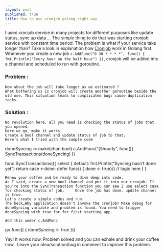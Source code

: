 ```yaml
---
layout: post
published: true
title: How to use cronjob golang right way.
---
```


I used cronjob service in many projects for different purposes like update status, sync up data … The simple thing to do that was starting cronjob service with constant time period. The problem is what if your service take longer than? 
Take a look in explanation how [Cronjob](https://github.com/robfig/cron) work in Golang first.
Whenever you create a new job `c.AddFunc("0 30 * * * *", func() { fmt.Println("Every hour on the half hour") })`, cronjob will be added into a channel and scheduled to run with goroutine.

### Problem :
	How about the job will take longer as we estimated ? 
	What bothering us is cronjob will create another goroutine beside the old one. This situation leads to complicated bugs cause duplication tasks.

### Solution :
	No revolution here, all you need is checking the status of jobs that you opened. 
	Here we go, make it works.
	Create a bool channel and update status of job to that.
	Here’s what I tried with the sample code 


doneSyncing := make(chan bool) 
c.AddFunc(“@hourly”, func(){
	SyncTransactions(doneSyncing)
})

func SyncTransactions(){
	select {
	default:
		fmt.Println(“Syncing hasn’t done yet”)
		return
	case <-done:
		defer func() { done <- true}()
		// logic here
	}
}

	Renew your coffee and be ready to dive deep into code.
	As I said, create a new bool channel and put it into our cronjob. If you’re into the SyncTransaction function you can see I use select case for checking status of job. 	Once the job has done, update channel is true.
	Let’s create a simple codes and run.
	The heck…Why application doesn’t invoke the cronjob? Make debug for doneSyncing variable and problem is found. You need to trigger doneSyncing with true for for first starting app.

	Add this under c.AddFunc 
go func() {
	doneSyncing <- true
}()

Yay! It works now. Problem solved and you can exhale and drink your coffee now. 	Leave your idea/solution/bug in comment to improve this problem.

